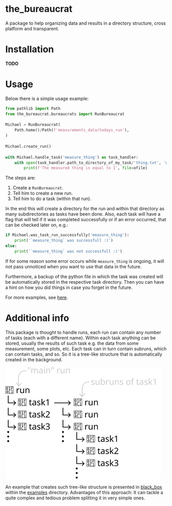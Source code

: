 # the_bureaucrat

A package to help organizing data and results in a directory structure, cross platform and transparent.

# Installation

**TODO**

# Usage

Below there is a simple usage example:

```python
from pathlib import Path
from the_bureaucrat.bureaucrats import RunBureaucrat

Michael = RunBureaucrat(
	Path.home()/Path(f'measurements_data/todays_run'),
)

Michael.create_run()

with Michael.handle_task('measure_thing') as task_handler:
	with open(task_handler.path_to_directory_of_my_task/'thing.txt', 'w') as ofile:
		print(f'The measured thing is equal to 1', file=ofile)
```

The steps are:

1. Create a `RunBureaucrat`.
2. Tell him to create a new run.
3. Tell him to do a task (within that run).

In the end this will create a directory for the run and within that directory as many subdirectories as tasks have been done. Also, each task will have a flag that will tell if it was completed successfully or if an error occurred, that can be checked later on, e.g.:

```python
if Michael.was_task_run_successfully('measure_thing'):
	print('`measure_thing` was successfull :)')
else:
	print('`measure_thing` was not successfull :(')
```

If for some reason some error occurs while `measure_thing` is ongoing, it will not pass unnoticed when you want to use that data in the future.

Furthermore, a backup of the python file in which the task was created will be automatically stored in the respective task directory. Then you can have a hint on how you did things in case you forget in the future.

For more examples, see [here](examples).

# Additional info

This package is thought to handle runs, each run can contain any number of tasks (each with a different name). Within each task anything can be stored, usually the results of such task e.g. the data from some measurement, some plots, etc. Each task can in turn contain subruns, which can contain tasks, and so. So it is a tree-like structure that is automatically created in the background.

![blah](doc/diagram.svg)

An example that creates such tree-like structure is presented in [black_box](examples/black_box) within the [examples](examples) directory. Advantages of this approach: It can tackle a quite complex and tedious problem splitting it in very simple ones.
